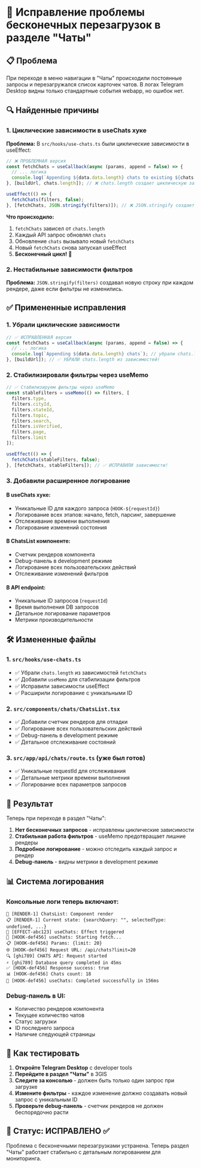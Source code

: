 # 🐛 Исправление проблемы бесконечных перезагрузок в разделе "Чаты"

## 📋 Проблема
При переходе в меню навигации в "Чаты" происходили постоянные запросы и перезагружался список карточек чатов. В логах Telegram Desktop видны только стандартные события webapp, но ошибок нет.

## 🔍 Найденные причины

### 1. Циклические зависимости в useChats хуке

**Проблема:** В `src/hooks/use-chats.ts` были циклические зависимости в useEffect:

```typescript
// ❌ ПРОБЛЕМНАЯ версия
const fetchChats = useCallback(async (params, append = false) => {
  // ... логика
  console.log(`Appending ${data.data.length} chats to existing ${chats.length}`);
}, [buildUrl, chats.length]); // ❌ chats.length создает циклическую зависимость!

useEffect(() => {
  fetchChats(filters, false);
}, [fetchChats, JSON.stringify(filters)]); // ❌ JSON.stringify создает новую строку каждый раз!
```

**Что происходило:**
1. `fetchChats` зависел от `chats.length`
2. Каждый API запрос обновлял `chats` 
3. Обновление `chats` вызывало новый `fetchChats`
4. Новый `fetchChats` снова запускал useEffect
5. **Бесконечный цикл!** 🔄

### 2. Нестабильные зависимости фильтров

**Проблема:** `JSON.stringify(filters)` создавал новую строку при каждом рендере, даже если фильтры не изменились.

## ✅ Примененные исправления

### 1. Убрали циклические зависимости

```typescript
// ✅ ИСПРАВЛЕННАЯ версия
const fetchChats = useCallback(async (params, append = false) => {
  // ... логика
  console.log(`Appending ${data.data.length} chats`); // убрали chats.length
}, [buildUrl]); // ✅ УБРАЛИ chats.length из зависимостей!
```

### 2. Стабилизировали фильтры через useMemo

```typescript
// ✅ Стабилизируем фильтры через useMemo
const stableFilters = useMemo(() => filters, [
  filters.type,
  filters.cityId,
  filters.stateId,
  filters.topic,
  filters.search,
  filters.isVerified,
  filters.page,
  filters.limit
]);

useEffect(() => {
  fetchChats(stableFilters, false);
}, [fetchChats, stableFilters]); // ✅ ИСПРАВИЛИ зависимости!
```

### 3. Добавили расширенное логирование

#### В useChats хуке:
- Уникальные ID для каждого запроса (`HOOK-${requestId}`)
- Логирование всех этапов: начало, fetch, парсинг, завершение
- Отслеживание времени выполнения
- Логирование изменений состояния

#### В ChatsList компоненте:
- Счетчик рендеров компонента
- Debug-панель в development режиме
- Логирование всех пользовательских действий
- Отслеживание изменений фильтров

#### В API endpoint:
- Уникальные ID запросов (`requestId`)
- Время выполнения DB запросов
- Детальное логирование параметров
- Метрики производительности

## 🛠️ Измененные файлы

### 1. `src/hooks/use-chats.ts`
- ✅ Убрали `chats.length` из зависимостей `fetchChats`
- ✅ Добавили `useMemo` для стабилизации фильтров
- ✅ Исправили зависимости useEffect
- ✅ Расширили логирование с уникальными ID

### 2. `src/components/chats/ChatsList.tsx`
- ✅ Добавили счетчик рендеров для отладки
- ✅ Логирование всех пользовательских действий
- ✅ Debug-панель в development режиме
- ✅ Детальное отслеживание состояний

### 3. `src/app/api/chats/route.ts` (уже был готов)
- ✅ Уникальные requestId для отслеживания
- ✅ Детальные метрики времени выполнения
- ✅ Логирование всех параметров запросов

## 🎯 Результат

Теперь при переходе в раздел "Чаты":

1. **Нет бесконечных запросов** - исправлены циклические зависимости
2. **Стабильная работа фильтров** - useMemo предотвращает лишние рендеры
3. **Подробное логирование** - можно отследить каждый запрос и рендер
4. **Debug-панель** - видны метрики в development режиме

## 📊 Система логирования

### Консольные логи теперь включают:

```
🎨 [RENDER-1] ChatsList: Component render
📋 [RENDER-1] Current state: {searchQuery: "", selectedType: undefined, ...}
🔄 [EFFECT-abc123] useChats: Effect triggered
🎣 [HOOK-def456] useChats: Starting fetch...
📋 [HOOK-def456] Params: {limit: 20}
🌐 [HOOK-def456] Request URL: /api/chats?limit=20
🔍 [ghi789] CHATS API: Request started
⚡ [ghi789] Database query completed in 45ms
✅ [HOOK-def456] Response success: true
📊 [HOOK-def456] Chats count: 18
🎉 [HOOK-def456] useChats: Completed successfully in 156ms
```

### Debug-панель в UI:
- Количество рендеров компонента
- Текущее количество чатов
- Статус загрузки
- ID последнего запроса
- Наличие следующей страницы

## 🔧 Как тестировать

1. **Откройте Telegram Desktop** с developer tools
2. **Перейдите в раздел "Чаты"** в 3GIS
3. **Следите за консолью** - должен быть только один запрос при загрузке
4. **Измените фильтры** - каждое изменение должно создавать новый запрос с уникальным ID
5. **Проверьте debug-панель** - счетчик рендеров не должен беспорядочно расти

## 🎉 Статус: ИСПРАВЛЕНО ✅

Проблема с бесконечными перезагрузками устранена. Теперь раздел "Чаты" работает стабильно с детальным логированием для мониторинга.
